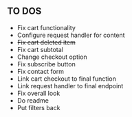 ## TO DOS

- Fix cart functionality
- Configure request handler for content
- ~~Fix cart deleted item~~
- Fix cart subtotal
- Change checkout option
- Fix subscribe button
- Fix contact form
- Link cart checkout to final function
- Link request handler to final endpoint
- Fix overall look
- Do readme
- Put filters back